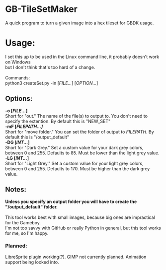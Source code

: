 # GB-TileSetMaker
A quick program to turn a given image into a hex tileset for GBDK usage.

<h1>Usage:</h1>
  I set this up to be used in the Linux command line, it probably doesn't work on Windows<br>
  but I don't think that's too hard of a change.<br><br>
  Commands:<br>python3 createSet.py -in [<i>FILE...</i>] [<i>OPTION...</i>] 
<h2>Options:</h2>
<b>-o [<i>FILE...</i>]</b><br>
Short for "out." The name of the file(s) to output to. You don't need to specify the extention. By default this is "NEW_SET"<br>
<b>-mF [<i>FILEPATH...]</i></b><br>
Short for "move folder." You can set the folder of output to <i>FILEPATH</i>. By default this is "/output_default"<br>
<b>-DG [<i>INT...</i>]</b><br>
Short for "Dark Grey." Set a custom value for your dark grey colors, between 0 and 255. Defaults to 85. Must be lower than the light grey value.<br>
<b>-LG [<i>INT...</i>]</b><br>
Short for "Light Grey." Set a custom value for your light grey colors, between 0 and 255. Defaults to 170. Must be higher than the dark grey value. <br>

<h2>Notes:</h2>
<b>Unless you specify an output folder you will have to create the "/output_default" folder.</b><br>
<br>This tool works best with small images, because big ones are impractical for the Gameboy.<br>
I'm not too savvy with GitHub or really Python in general, but this tool works for me, so I'm happy.

<h3>Planned:</h3>
LibreSprite plugin working(?). GIMP not currently planned. Animation support being looked into.
